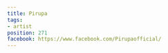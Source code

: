 ```yaml
---
title: Pirupa
tags:
- artist
position: 271
facebook: https://www.facebook.com/Pirupaofficial/
---
```


